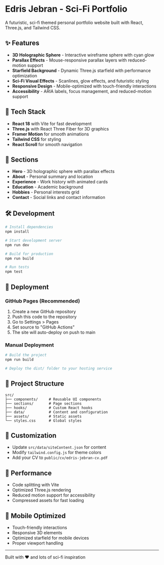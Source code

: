 # Edris Jebran - Sci-Fi Portfolio

A futuristic, sci-fi themed personal portfolio website built with React, Three.js, and Tailwind CSS.

## ✨ Features

- **3D Holographic Sphere** - Interactive wireframe sphere with cyan glow
- **Parallax Effects** - Mouse-responsive parallax layers with reduced-motion support
- **Starfield Background** - Dynamic Three.js starfield with performance optimization
- **Sci-Fi Visual Effects** - Scanlines, glow effects, and futuristic styling
- **Responsive Design** - Mobile-optimized with touch-friendly interactions
- **Accessibility** - ARIA labels, focus management, and reduced-motion support

## 🚀 Tech Stack

- **React 18** with Vite for fast development
- **Three.js** with React Three Fiber for 3D graphics
- **Framer Motion** for smooth animations
- **Tailwind CSS** for styling
- **React Scroll** for smooth navigation

## 🎯 Sections

- **Hero** - 3D holographic sphere with parallax effects
- **About** - Personal summary and location
- **Experience** - Work history with animated cards
- **Education** - Academic background
- **Hobbies** - Personal interests grid
- **Contact** - Social links and contact information

## 🛠️ Development

```bash
# Install dependencies
npm install

# Start development server
npm run dev

# Build for production
npm run build

# Run tests
npm test
```

## 🚀 Deployment

### GitHub Pages (Recommended)

1. Create a new GitHub repository
2. Push this code to the repository
3. Go to Settings > Pages
4. Set source to "GitHub Actions"
5. The site will auto-deploy on push to main

### Manual Deployment

```bash
# Build the project
npm run build

# Deploy the dist/ folder to your hosting service
```

## 📁 Project Structure

```
src/
├── components/     # Reusable UI components
├── sections/       # Page sections
├── hooks/          # Custom React hooks
├── data/           # Content and configuration
├── assets/         # Static assets
└── styles.css      # Global styles
```

## 🎨 Customization

- Update `src/data/siteContent.json` for content
- Modify `tailwind.config.js` for theme colors
- Add your CV to `public/cv/edris-jebran-cv.pdf`

## 🔧 Performance

- Code splitting with Vite
- Optimized Three.js rendering
- Reduced motion support for accessibility
- Compressed assets for fast loading

## 📱 Mobile Optimized

- Touch-friendly interactions
- Responsive 3D elements
- Optimized starfield for mobile devices
- Proper viewport handling

---

Built with ❤️ and lots of sci-fi inspiration
